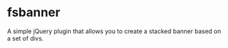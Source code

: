 # fsbanner
A simple jQuery plugin that allows you to create a stacked banner based on a set of divs.
